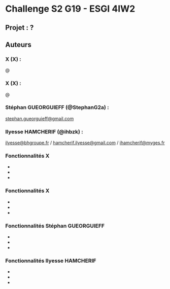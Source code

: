 # Challenge S2 G19 - ESGI 4IW2
## Projet : ?

## Auteurs
### X (X) : 
@
### X (X) : 
@
### Stéphan GUEORGUIEFF (@StephanG2a) :
stephan.gueorguieff@gmail.com
### Ilyesse HAMCHERIF (@ihbzk) : 
ilyesse@bhgroupe.fr / hamcherif.ilyesse@gmail.com / ihamcherif@myges.fr


### Fonctionnalités X
- 
- 
- 

### Fonctionnalités X
- 
- 
- 

### Fonctionnalités Stéphan GUEORGUIEFF
- 
- 
- 

### Fonctionnalités Ilyesse HAMCHERIF
- 
- 
- 
